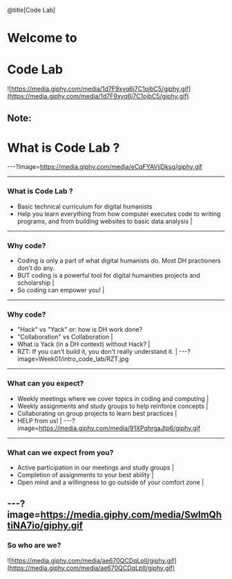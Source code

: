 @title[Code Lab]
# Welcome to 
# Code Lab

![https://media.giphy.com/media/1d7F9xyq6j7C1ojbC5/giphy.gif](https://media.giphy.com/media/1d7F9xyq6j7C1ojbC5/giphy.gif)


Note:
---
# What is Code Lab ?

---?image=https://media.giphy.com/media/eCqFYAVjjDksg/giphy.gif

---
### What is Code Lab ?
- Basic technical curriculum for digital humanists
- Help you learn everything from how computer executes code to writing programs, and from building websites to basic data analysis |
---
### Why code?
- Coding is only a part of what digital humanists do. Most DH practioners don't do any.
- BUT coding is a powerful tool for digital humanities projects and scholarship |
- So coding can empower you! |
---
### Why code?
- "Hack" vs "Yack" or: how is DH work done?
- "Collaboration" vs Collaboration |
- What is Yack (in a DH context) without Hack? |
- RZT: If you can't build it, you don't really understand it. |
---?image=Week01/intro_code_lab/RZT.jpg
---
### What can you expect?
- Weekly meetings where we cover topics in coding and computing |
- Weekly assignments and study groups to help reinforce concepts |
- Collaborating on group projects to learn best practices |
- HELP from us! |
---?image=https://media.giphy.com/media/91XPqhrgaJtp6/giphy.gif
---
### What can we expect from you? 
- Active participation in our meetings and study groups |
- Completion of assignments to your best ability |
- Open mind and a willingness to go outside of your comfort zone |

---?image=https://media.giphy.com/media/SwImQhtiNA7io/giphy.gif
---
### So who are we?
![https://media.giphy.com/media/ae670QCDqLpII/giphy.gif](https://media.giphy.com/media/ae670QCDqLpII/giphy.gif)
